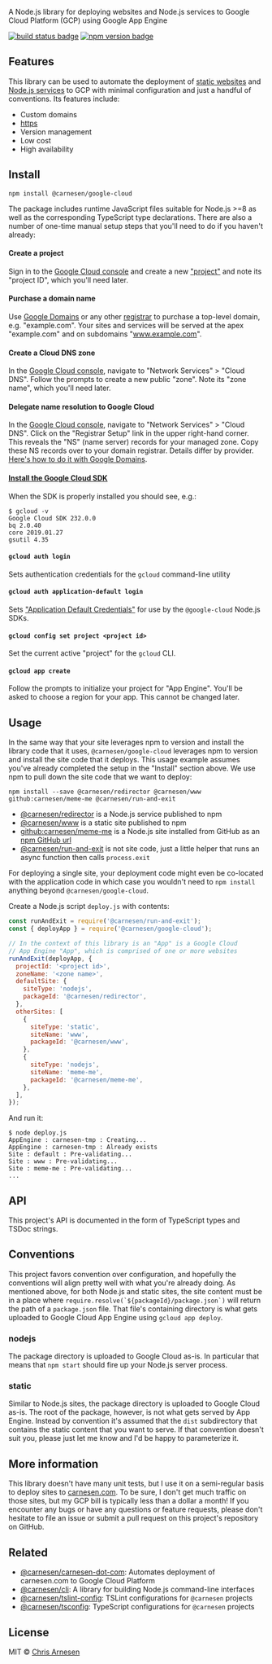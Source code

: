 A Node.js library for deploying websites and Node.js services to Google Cloud Platform (GCP) using Google App Engine

[![build status badge](https://github.com/carnesen/google-cloud/workflows/test/badge.svg)](https://github.com/carnesen/google-cloud/actions?query=workflow%3Atest+branch%3Amaster) [![npm version badge](https://badge.fury.io/js/%40carnesen%2Fgoogle-cloud.svg)](https://www.npmjs.com/package/@carnesen/google-cloud)

## Features

This library can be used to automate the deployment of [static websites](https://en.wikipedia.org/wiki/Static_web_page) and [Node.js services](https://en.wikipedia.org/wiki/Node.js) to GCP with minimal configuration and just a handful of conventions. Its features include:

- Custom domains
- [https](https://en.wikipedia.org/wiki/HTTPS)
- Version management
- Low cost
- High availability

## Install

```
npm install @carnesen/google-cloud
```
The package includes runtime JavaScript files suitable for Node.js >=8 as well as the corresponding TypeScript type declarations. There are also a number of one-time manual setup steps that you'll need to do if you haven't already:

#### Create a project

Sign in to the [Google Cloud console](https://console.cloud.google.com) and create a new ["project"](https://console.cloud.google.com/project) and note its "project ID", which you'll need later.

#### Purchase a domain name

Use [Google Domains](https://domains.google) or any other [registrar](https://en.wikipedia.org/wiki/Domain_name_registrar) to purchase a top-level domain, e.g. "example.com". Your sites and services will be served at the apex "example.com" and on subdomains "www.example.com". 

#### Create a Cloud DNS zone

In the [Google Cloud console](https://console.cloud.google.com), navigate to "Network Services" > "Cloud DNS". Follow the prompts to create a new public "zone". Note its "zone name", which you'll need later.

#### Delegate name resolution to Google Cloud

In the [Google Cloud console](https://console.cloud.google.com), navigate to "Network Services" > "Cloud DNS". Click on the "Registrar Setup" link in the upper right-hand corner. This reveals the "NS" (name server) records for your managed zone. Copy these NS records over to your domain registrar. Details differ by provider. [Here's how to do it with Google Domains](https://support.google.com/domains/answer/3290309?hl=en).

#### [Install the Google Cloud SDK](https://cloud.google.com/sdk/install)

When the SDK is properly installed you should see, e.g.:
```
$ gcloud -v
Google Cloud SDK 232.0.0
bq 2.0.40
core 2019.01.27
gsutil 4.35
```

#### `gcloud auth login`

Sets authentication credentials for the `gcloud` command-line utility

#### `gcloud auth application-default login`

Sets ["Application Default Credentials"](https://cloud.google.com/docs/authentication/production#providing_credentials_to_your_application) for use by the `@google-cloud` Node.js SDKs.

#### `gcloud config set project <project id>`

Set the current active "project" for the `gcloud` CLI.

#### `gcloud app create`

Follow the prompts to initialize your project for "App Engine". You'll be asked to choose a region for your app. This cannot be changed later.

## Usage

In the same way that your site leverages npm to version and install the library code that it uses, `@carnesen/google-cloud` leverages npm to version and install the site code that it deploys. This usage example assumes you've already completed the setup in the "Install" section above. We use npm to pull down the site code that we want to deploy:

```
npm install --save @carnesen/redirector @carnesen/www github:carnesen/meme-me @carnesen/run-and-exit
```

- [@carnesen/redirector](https://github.com/carnesen/redirector) is a Node.js service published to npm
- [@carnesen/www](https://github.com/carnesen/www) is a static site published to npm
- [github:carnesen/meme-me](https://github.com/carnesen/meme-me) is a Node.js site installed from GitHub as an [npm GitHub url](https://docs.npmjs.com/files/package.json#github-urls)
- [@carnesen/run-and-exit](https://github.com/carnesen/run-and-exit) is not site code, just a little helper that runs an async function then calls `process.exit`

For deploying a single site, your deployment code might even be co-located with the application code in which case you wouldn't need to `npm install` anything beyond `@carnesen/google-cloud`.

Create a Node.js script `deploy.js` with contents:

```js
const runAndExit = require('@carnesen/run-and-exit');
const { deployApp } = require('@carnesen/google-cloud');

// In the context of this library is an "App" is a Google Cloud
// App Engine "App", which is comprised of one or more websites
runAndExit(deployApp, {
  projectId: '<project id>',
  zoneName: '<zone name>',
  defaultSite: {
    siteType: 'nodejs',
    packageId: '@carnesen/redirector',
  },
  otherSites: [
    {
      siteType: 'static',
      siteName: 'www',
      packageId: '@carnesen/www',
    },
    {
      siteType: 'nodejs',
      siteName: 'meme-me',
      packageId: '@carnesen/meme-me',
    },
  ],
});
```

And run it:

```
$ node deploy.js
AppEngine : carnesen-tmp : Creating...
AppEngine : carnesen-tmp : Already exists
Site : default : Pre-validating...
Site : www : Pre-validating...
Site : meme-me : Pre-validating...
...
```

## API

This project's API is documented in the form of TypeScript types and TSDoc strings.

## Conventions

This project favors convention over configuration, and hopefully the conventions will align pretty well with what you're already doing. As mentioned above, for both Node.js and static sites, the site content must be in a place where ``require.resolve(`${packageId}/package.json`)`` will return the path of a `package.json` file. That file's containing directory is what gets uploaded to Google Cloud App Engine using `gcloud app deploy`.

### nodejs

The package directory is uploaded to Google Cloud as-is. In particular that means that `npm start` should fire up your Node.js server process.

### static

Similar to Node.js sites, the package directory is uploaded to Google Cloud as-is. The root of the package, however, is not what gets served by App Engine. Instead by convention it's assumed that the `dist` subdirectory that contains the static content that you want to serve. If that convention doesn't suit you, please just let me know and I'd be happy to parameterize it.

## More information

This library doesn't have many unit tests, but I use it on a semi-regular basis to deploy sites to [carnesen.com](https://carnesen.com). To be sure, I don't get much traffic on those sites, but my GCP bill is typically less than a dollar a month! If you encounter any bugs or have any questions or feature requests, please don't hesitate to file an issue or submit a pull request on this project's repository on GitHub.

## Related

- [@carnesen/carnesen-dot-com](https://github.com/carnesen/carnesen-dot-com): Automates deployment of carnesen.com to Google Cloud Platform
- [@carnesen/cli](https://github.com/carnesen/cli): A library for building Node.js command-line interfaces
- [@carnesen/tslint-config](https://github.com/carnesen/tslint-config): TSLint configurations for `@carnesen` projects
- [@carnesen/tsconfig](https://github.com/carnesen/tsconfig): TypeScript configurations for `@carnesen` projects

## License

MIT © [Chris Arnesen](https://www.carnesen.com)
